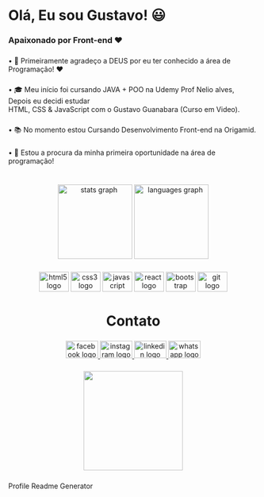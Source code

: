 <h1 align="left">Olá, Eu sou Gustavo! 😃</h1>

###

<h3 align="left">Apaixonado por Front-end ❤️</h3>

###

<p align="left">• 🙏 Primeiramente agradeço a DEUS por eu ter conhecido a área de Programação! ❤️</p>

###

<p align="left">• 🎓 Meu início foi cursando JAVA + POO na Udemy Prof Nelio alves, Depois eu decidi estudar<br>HTML, CSS & JavaScript com o Gustavo Guanabara (Curso em Video).</p>

###

<p align="left">• 📚 No momento estou Cursando Desenvolvimento Front-end na Origamid.</p>

###

<p align="left">• 🤝 Estou a procura da minha primeira oportunidade na área de programação!</p>

###

<h1 align="left"></h1>

###

<div align="center">
  <img src="https://github-readme-stats.vercel.app/api?hide_title=true&hide_rank=false&show_icons=true&include_all_commits=true&count_private=true&disable_animations=false&theme=algolia&locale=en&hide_border=true&username=guuhgst" height="150" alt="stats graph"  />
  <img src="https://github-readme-stats.vercel.app/api/top-langs?locale=pt-br&hide_title=false&layout=compact&card_width=320&theme=algolia&hide_border=true&custom_title=Ferramentas e Tecnologias&username=guuhgst" height="150" alt="languages graph"  />
</div>

###

<div align="center">
  <img src="https://cdn.jsdelivr.net/gh/devicons/devicon/icons/html5/html5-original.svg" height="40" width="60" alt="html5 logo"  />
  <img src="https://cdn.jsdelivr.net/gh/devicons/devicon/icons/css3/css3-original.svg" height="40" width="60" alt="css3 logo"  />
  <img src="https://cdn.jsdelivr.net/gh/devicons/devicon/icons/javascript/javascript-original.svg" height="40" width="60" alt="javascript logo"  />
  <img src="https://cdn.jsdelivr.net/gh/devicons/devicon/icons/react/react-original.svg" height="40" width="60" alt="react logo"  />
  <img src="https://cdn.jsdelivr.net/gh/devicons/devicon/icons/bootstrap/bootstrap-original.svg" height="40" width="60" alt="bootstrap logo"  />
  <img src="https://cdn.jsdelivr.net/gh/devicons/devicon/icons/git/git-original.svg" height="40" width="60" alt="git logo"  />
</div>

###

<h1 align="left"></h1>

###

###

<h1 align="center">Contato</h1>

###

<div align="center">
  <a href="https://www.facebook.com/profile.php?id=100006005023941" target="_blank">
    <img src="https://raw.githubusercontent.com/maurodesouza/profile-readme-generator/master/src/assets/icons/social/facebook/default.svg" width="65" height="35" alt="facebook logo"  />
  </a>
  <a href="https://www.instagram.com/__guuhgst/" target="_blank">
    <img src="https://raw.githubusercontent.com/maurodesouza/profile-readme-generator/master/src/assets/icons/social/instagram/default.svg" width="65" height="35" alt="instagram logo"  />
  </a>
  <a href="https://www.linkedin.com/in/gustavo-soares-thomann/" target="_blank">
    <img src="https://raw.githubusercontent.com/maurodesouza/profile-readme-generator/master/src/assets/icons/social/linkedin/default.svg" width="65" height="35" alt="linkedin logo"  />
  </a>
  <a href="https://wa.me/5551984510471" target="_blank">
    <img src="https://raw.githubusercontent.com/maurodesouza/profile-readme-generator/master/src/assets/icons/social/whatsapp/default.svg" width="65" height="35" alt="whatsapp logo"  />
  </a>
</div>

###

<div align="center">
  <img height="200" src="https://media.giphy.com/media/XdhxKwFxwyJxeme1DO/giphy.gif"  />
</div>

###
Profile Readme Generator
